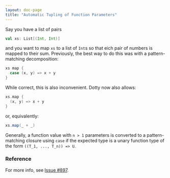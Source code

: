 ```yaml
---
layout: doc-page
title: "Automatic Tupling of Function Parameters"
---
```


Say you have a list of pairs
```scala
val xs: List[(Int, Int)]
```
and you want to map `xs` to a list of `Int`s so that eich pair of numbers is mapped to
their sum. Previously, the best way to do this was with a pattern-matching decomposition:
```scala
xs map {
  case (x, y) => x + y
}
```
While correct, this is also inconvenient. Dotty now also allows:
```scala
xs.map {
  (x, y) => x + y
}
```
or, equivalently:
```scala
xs.map(_ + _)
```
Generally, a function value with `n > 1` parameters is converted to a
pattern-matching closure using `case` if the expected type is a unary
function type of the form `((T_1, ..., T_n)) => U`.

### Reference

For more info, see [Issue #897](https://github.com/lampepfl/dotty/issues/897).
